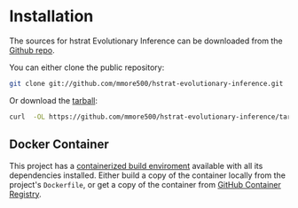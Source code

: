 # Installation

The sources for hstrat Evolutionary Inference can be downloaded from the [Github repo](https://github.com/mmore500/hstrat-evolutionary-inference).

You can either clone the public repository:

```bash
git clone git://github.com/mmore500/hstrat-evolutionary-inference.git
```
Or download the [tarball](https://github.com/mmore500/hstrat-evolutionary-inference/tarball/master):

```bash
curl  -OL https://github.com/mmore500/hstrat-evolutionary-inference/tarball/master
```

## Docker Container

This project has a [containerized build enviroment](https://docs.docker.com/engine/reference/commandline/build/) available with all its dependencies installed.
Either build a copy of the container locally from the project's `Dockerfile`,
or get a copy of the container from [GitHub Container Registry](https://ghcr.io/mmore500/hstrat-evolutionary-inference}).
